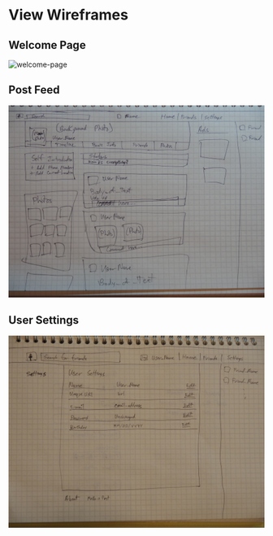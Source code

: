 # View Wireframes

## Welcome Page
![welcome-page]

## Post Feed
![user-posts]

## User Settings
![user-settings]

[welcome-page]: ./wireframes/home-sign-in.JPG
[user-posts]: ./wireframes/user_posts.JPG
[user-settings]: ./wireframes/user_settings.JPG
